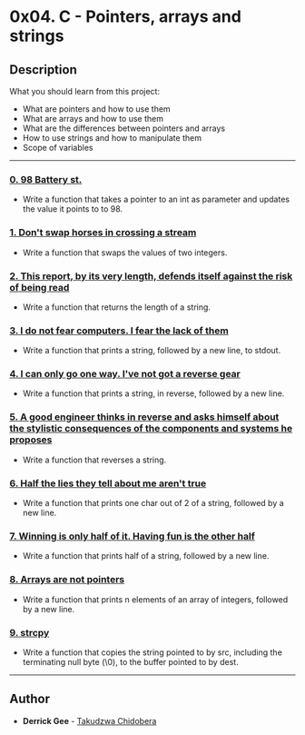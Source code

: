 # 0x04. C - Pointers, arrays and strings

## Description
What you should learn from this project:

* What are pointers and how to use them
* What are arrays and how to use them
* What are the differences between pointers and arrays
* How to use strings and how to manipulate them
* Scope of variables

---

### [0. 98 Battery st.](./0-reset_to_98.c)
* Write a function that takes a pointer to an int as parameter and updates the value it points to to 98.

### [1. Don't swap horses in crossing a stream](./1-swap.c)
* Write a function that swaps the values of two integers.

### [2. This report, by its very length, defends itself against the risk of being read](./2-strlen.c)
* Write a function that returns the length of a string.

### [3. I do not fear computers. I fear the lack of them](./3-puts.c)
* Write a function that prints a string, followed by a new line, to stdout.

### [4. I can only go one way. I've not got a reverse gear](./4-print_rev.c)
* Write a function that prints a string, in reverse, followed by a new line.

### [5. A good engineer thinks in reverse and asks himself about the stylistic consequences of the components and systems he proposes](./5-rev_string.c)
* Write a function that reverses a string.

### [6. Half the lies they tell about me aren't true](./6-puts2.c)
* Write a function that prints one char out of 2 of a string, followed by a new line.

### [7. Winning is only half of it. Having fun is the other half](./7-puts_half.c)
* Write a function that prints half of a string, followed by a new line.

### [8. Arrays are not pointers](./8-print_array.c)
* Write a function that prints n elements of an array of integers, followed by a new line.

### [9. strcpy](./9-strcpy.c)
* Write a function that copies the string pointed to by src, including the terminating null byte (\0), to the buffer pointed to by dest.

---

## Author
* **Derrick Gee** - [Takudzwa Chidobera](https://github.com/takudzwa94)
